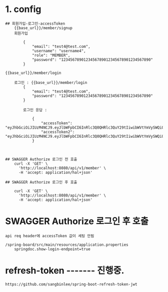 # 1. config


	## 회원가입-로그인-accessToken
		{{base_url}}/member/signup
		회원가입

			{
				"email": "test4@test.com",
				"username": "username4",
				"role": "MEMBER",
			    "password": "1234567890123456789012345678901234567890"
			}

	{{base_url}}/member/login

		로그인 : {{base_url}}/member/login
			{
				"email": "test4@test.com",
			    "password": "1234567890123456789012345678901234567890"
			}

			로그인 응답 :

				{
				    "accessToken": "eyJhbGciOiJIUzM4NCJ9.eyJlbWFpbCI6InRlc3Q0QHRlc3QuY29tIiwibWVtYmVySWQiOjIsImlhdCI6MTcxMjg5NzU0NCwiZXhwIjoxNzk5Mjk3NTQ0fQ.LjtUrxWgFConbk5TcoJPbmcHHwc_MgEbyLzRNePHlZ9x9TEYZLrSIDhjGi93nDWm",
				    "accessToken2": "eyJhbGciOiJIUzM4NCJ9.eyJlbWFpbCI6InRlc3Q0QHRlc3QuY29tIiwibWVtYmVySWQiOjIsImlhdCI6MTcxMjg5NzU0NCwiZXhwIjoxNzk5Mjk3NTQ0fQ.LjtUrxWgFConbk5TcoJPbmcHHwc_MgEbyLzRNePHlZ9x9TEYZLrSIDhjGi93nDWm"
				}



	## SWAGGER Authorize 로그인 전 호출
		curl -X 'GET' \
		  'http://localhost:8080/api/v1/member' \
		  -H 'accept: application/hal+json'

	## SWAGGER Authorize 로그인 후 호출

		curl -X 'GET' \
		  'http://localhost:8080/api/v1/member' \
		  -H 'accept: application/hal+json'

# SWAGGER Authorize 로그인 후 호출
	api req header에 accessToken 값이 세팅 안됨

	/spring-board/src/main/resources/application.properties
		springdoc.show-login-endpoint=true

# refresh-token  ------- 진행중.

	https://github.com/sangbinlee/spring-boot-refresh-token-jwt






#
#
#
#
#
#
#
#
#
#
#
#
#
#
#
#
#
#
#
#
#
#
#
#
#
#
#
#
#
#
#






























#
#
#
#
#
#
#
#
#
#
#
#
#
#
#
#
#
#
#
#
#
#
#
#
#
#
#